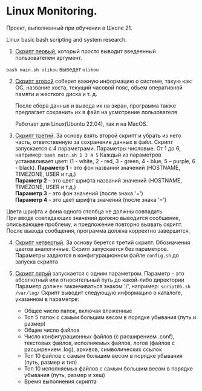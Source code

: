# Linux Monitoring.

Проект, выполненный при обучении в Школе 21.

Linux basic bash scripting and system research.

1. [Скрипт первый](./01/main.sh), который просто выводит введеенный пользователем аргумент.

```bash main.sh olikou``` выведет ```olikou```

2. [Скрипт второй](./02/main.sh) соберет важную информацию о системе, такую как: ОС, название хоста, текущий часовой пояс, обьем оперативной памяти и жесткого диска и т. д.
   
   После сбора данных и вывода их на экран, программа также предлагает сохранить их в файл на усмотрение пользователя

   Работает для Linux(Ubuntu 22.04), так и на MacOS.

3. [Скрипт третий](./03/main.sh). За основу взять второй скрипт и убрать из него часть, ответственную за сохранение данных в файл.
    Скрипт запускается с 4 параметрами. Параметры числовые. От 1 до 6, например:
    ```bash main.sh 1 3 4 5```
    Каждый из параметров устанавливает цвет: (1 - white, 2 - red, 3 - green, 4 - blue, 5 – purple, 6 - black).
    **Параметр 1** - это фон названий значений (HOSTNAME, TIMEZONE, USER и т.д.)  
    **Параметр 2** - это цвет шрифта названий значений (HOSTNAME, TIMEZONE, USER и т.д.)  
    **Параметр 3** - это фон значений (после знака '=')  
    **Параметр 4** - это цвет шрифта значений (после знака '=')

Цвета шрифта и фона одного столбца не должны совпадать.  
При вводе совпадающих значений должно выводится сообщение, описывающее проблему, и предложение повторно вызвать скрипт.  
После вывода сообщения, программа должна корректно завершится. 

4. [Скрипт четвертый](./04/main.sh). За основу берется третий скрипт. Обозначения цветов аналогичные.
    Скрипт запускается без параметров. Параметры задаются в конфигурационном файле
    ```config.sh``` до запуска скрипта

5. [Скрипт пятый](./05/main.sh) запускается с одним параметром. Параметр - это абсолютный или относительный путь до какой-либо директории
   Параметр должен заканчиваться знаком '/', например:
   ```script05.sh /var/log/```
   Скрипт выводит следующую информацию о каталоге, указанном в параметре:

   * Общее число папок, включая вложенные
   * Топ 5 папок с самым большим весом в порядке убывания (путь и размер)
   * Общее число файлов
   * Число конфигурационных файлов (с расширением .conf), текстовых файлов, исполняемых файлов, логов (файлов с расширением .log), архивов, символических ссылок
   * Топ 10 файлов с самым большим весом в порядке убывания (путь, размер и тип)
   * Топ 10 исполняемых файлов с самым большим весом в порядке убывания (путь, размер и хеш)
   * Время выполнения скрипта
